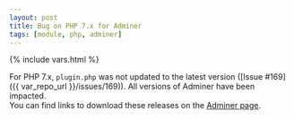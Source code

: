 ```yaml
---
layout: post
title: Bug on PHP 7.x for Adminer
tags: [module, php, adminer]
---
```

{% include vars.html %}

For PHP 7.x, `plugin.php` was not updated to the latest version ([Issue #169]({{ var_repo_url }}/issues/169)).
All versions of Adminer have been impacted.<br />
You can find links to download these releases on the [Adminer page](/apps/adminer).
